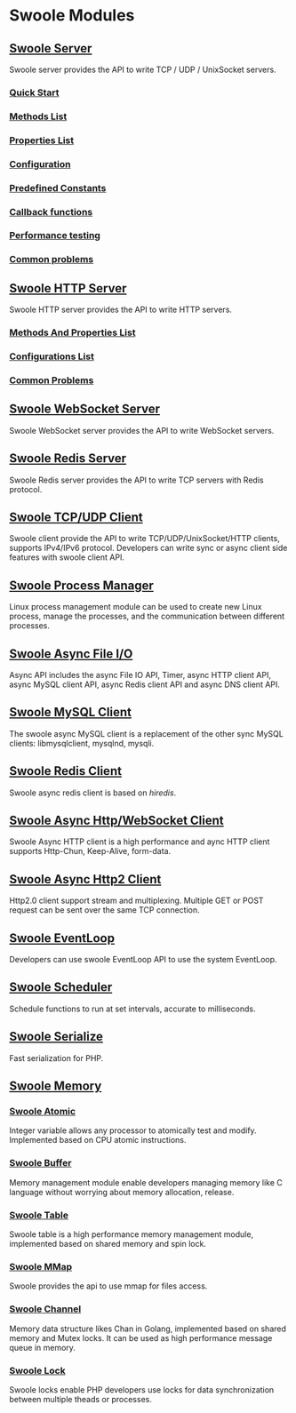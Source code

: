 # Swoole Modules

## [Swoole Server](/modules/swoole-server/introduction.md)

Swoole server provides the API to write TCP / UDP / UnixSocket servers.

### [Quick Start](/modules/swoole-server/quick-start.md)

### [Methods List](/modules/swoole-server/methods.md)

### [Properties List](/modules/swoole-server/properties.md)

### [Configuration](/modules/swoole-server/configuration.md)

### [Predefined Constants](/modules/swoole-server/predefined-constants.md)

### [Callback functions](/modules/swoole-server/callback-functions.md)

### [Performance testing](/modules/swoole-server/performance-testing.md)

### [Common problems](/modules/swoole-server/common-problems.md)

## [Swoole HTTP Server](/modules/swoole-http-server/introduction.md)

Swoole HTTP server provides the API to write HTTP servers.

### [Methods And Properties List](/modules/swoole-http-server/methods_properties.md)

### [Configurations List](/modules/swoole-http-server/configuration.md)

### [Common Problems](/modules/swoole-http-server/common-problems.md)

## [Swoole WebSocket Server](/modules/swoole-websocket-server/introduction.md)

Swoole WebSocket server provides the API to write WebSocket servers.

## [Swoole Redis Server](/modules/swoole-redis-server/introduction.md)

Swoole Redis server provides the API to write TCP servers with Redis protocol.

## [Swoole TCP/UDP Client](/modules/swoole-client/introduction.md)

Swoole client provide the API to write TCP/UDP/UnixSocket/HTTP clients, supports IPv4/IPv6 protocol. Developers can write sync or async client side features with swoole client API.

## [Swoole Process Manager](/modules/swoole-process/introduction.md)

Linux process management module can be used to create new Linux process, manage the processes, and the communication between different processes.

## [Swoole Async File I/O](/modules/swoole-async-io/introduction.md)

Async API includes the async File IO API, Timer, async HTTP client API, async MySQL client API,  async Redis client API and async DNS client API.

## [Swoole MySQL Client](/modules/swoole-async-mysql-client/introduction.md)

The swoole async MySQL client is a replacement of the other sync MySQL clients: libmysqlclient, mysqlnd, mysqli.

## [Swoole Redis Client](/modules/swoole-async-redis-client/introduction.md)

Swoole async redis client is based on *hiredis*.

## [Swoole Async Http/WebSocket Client](/modules/swoole-async-http-client/introduction.md)

Swoole Async HTTP client is a high performance and aync HTTP client supports Http-Chun, Keep-Alive, form-data.

## [Swoole Async Http2 Client](/modules/swoole-async-http2-client/introduction.md)

Http2.0 client support stream and multiplexing. Multiple GET or POST request can be sent over the same TCP connection.

## [Swoole EventLoop](/modules/swoole-event-loop/introduction.md)

Developers can use swoole EventLoop API to use the system EventLoop.

## [Swoole Scheduler](/modules/swoole-scheduler/introduction.md)

Schedule functions to run at set intervals, accurate to milliseconds.

## [Swoole Serialize](/modules/swoole-serialize/introduction.md)

Fast serialization for PHP.

## [Swoole Memory](/modules/swoole-memory/introduction.md)

### [Swoole Atomic](/modules/swoole-atomic/introduction.md)

Integer variable allows any processor to atomically test and modify. Implemented based on CPU atomic instructions.

### [Swoole Buffer](/modules/swoole-buffer/introduction.md)

Memory management module enable developers managing memory like C language without worrying about memory allocation, release.

### [Swoole Table](/modules/swoole-table/introduction.md)

Swoole table is a high performance memory management module, implemented based on shared memory and spin lock.

### [Swoole MMap](/modules/swoole-mmap/introduction.md)

Swoole provides the api to use mmap for files access.

### [Swoole Channel](/modules/swoole-channel/introduction.md)

Memory data structure likes Chan in Golang, implemented based on shared memory and Mutex locks. It can be used as high performance message queue in memory. 

### [Swoole Lock](/modules/swoole-lock/introduction.md)

Swoole locks enable PHP developers use locks for data synchronization between multiple theads or processes.


